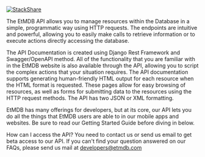 
[![StackShare](https://img.shields.io/badge/tech-stack-0690fa.svg?style=flat)](https://stackshare.io/dawitnida/job-stack)

The EtMDB API allows you to manage resources within the Database in a simple, programmatic way using 
HTTP requests. The endpoints are intuitive and powerful, allowing you to easily make calls 
to retrieve information or to execute actions directly accessing the database.
                                                                                                 
The API Documentation is created using Django Rest Framework and Swagger/OpenAPI method. 
All of the functionality that you are familiar with in the EtMDB website is also available 
through the API, allowing you to script the complex actions that your situation requires.
The API documentation supports generating human-friendly HTML output for each resource when 
the HTML format is requested. These pages allow for easy browsing of resources, as well as 
forms for submitting data to the resources using the HTTP request methods. The API has two 
JSON or XML formatting.

EtMDB has many offerings for developers, but at its core, our API lets you do all the things 
that EtMDB users are able to in our mobile apps and websites. Be sure to read our Getting 
Started Guide before diving in below.

How can I access the API? You need to contact us or send us email to get beta access to our API.
If you can't find your question answered on our FAQs, please send us mail at developers@etmdb.com
